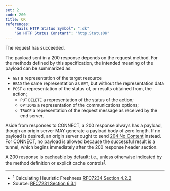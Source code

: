```yaml
---
set: 2
code: 200
title: OK
references:
    "Rails HTTP Status Symbol": ":ok"
    "Go HTTP Status Constant": "http.StatusOK"
---
```


The request has succeeded.

The payload sent in a 200 response depends on the request method. For the
methods defined by this specification, the intended meaning of the payload can
be summarized as:

* `GET` a representation of the target resource
* `HEAD` the same representation as `GET`, but without the representation data
* `POST` a representation of the status of, or results obtained from, the action;
    * `PUT` `DELETE` a representation of the status of the action;
    * `OPTIONS` a representation of the communications options;
    * `TRACE` a representation of the request message as received by the end server.

Aside from responses to CONNECT, a 200 response always has a payload, though an
origin server MAY generate a payload body of zero length. If no payload is
desired, an origin server ought to send [204 No Content](/204) instead.  For
CONNECT, no payload is allowed because the successful result is a tunnel, which
begins immediately after the 200 response header section.

A 200 response is cacheable by default; i.e., unless otherwise indicated by the
method definition or explicit cache controls<sup>[1](#ref-1)</sup>.

---

* <span id="ref-1"><sup>1</sup> Calculating Heuristic Freshness
[RFC7234 Section 4.2.2][2]</span>
* Source: [RFC7231 Section 6.3.1][1]

[1]: <http://tools.ietf.org/html/rfc7231#section-6.3.1>
[2]: <http://tools.ietf.org/html/rfc7234#section-4.2.2>

